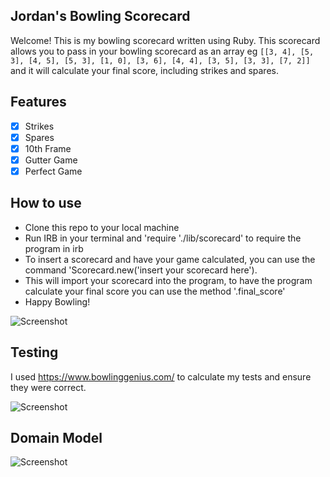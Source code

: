 ## Jordan's Bowling Scorecard

Welcome! This is my bowling scorecard written using Ruby. 
This scorecard allows you to pass in your bowling scorecard as an array eg ```[[3, 4], [5, 3], [4, 5], [5, 3], [1, 0], [3, 6], [4, 4], [3, 5], [3, 3], [7, 2]]``` and it will calculate your final score, including strikes and spares. 

## Features

  * [X] Strikes
  * [X] Spares
  * [X] 10th Frame
  * [X] Gutter Game
  * [X] Perfect Game

## How to use

- Clone this repo to your local machine
- Run IRB in your terminal and 'require './lib/scorecard' to require the program in irb
- To insert a scorecard and have your game calculated, you can use the command 'Scorecard.new('insert your scorecard here').
- This will import your scorecard into the program, to have the program calculate your final score you can use the method '.final_score'
- Happy Bowling! 

![Screenshot](https://imgur.com/Blw0tac.png)

## Testing

I used https://www.bowlinggenius.com/ to calculate my tests and ensure they were correct.

![Screenshot](https://imgur.com/1XinoDn.png)

## Domain Model

![Screenshot](https://imgur.com/IupQmSd.png)
